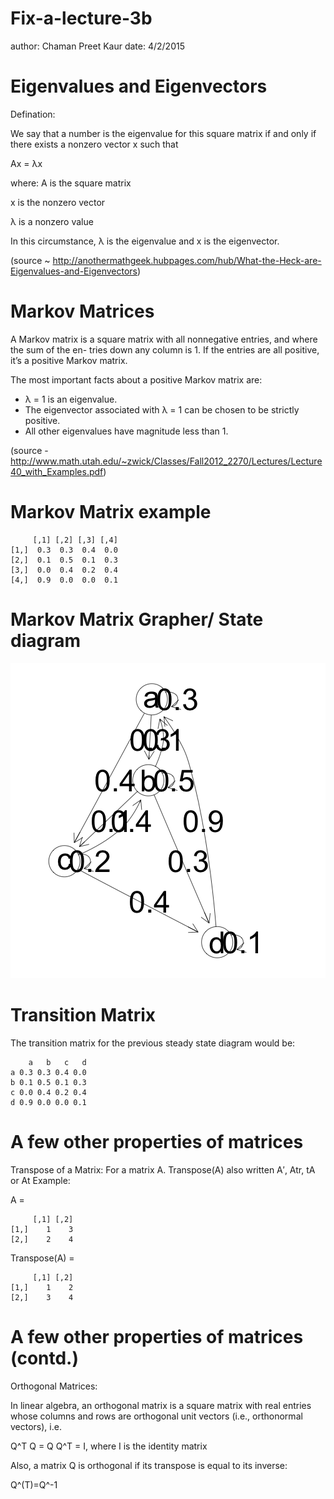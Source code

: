Fix-a-lecture-3b
========================================================
author: Chaman Preet Kaur
date: 4/2/2015

Eigenvalues and Eigenvectors 
========================================================

Defination:

We say that a number is the eigenvalue for this square matrix if and only if there exists a nonzero vector x such that 

Ax = λx

where:
A is the square matrix

x is the nonzero vector

λ is a nonzero value

In this circumstance, λ is the eigenvalue and x is the eigenvector.

(source ~ http://anothermathgeek.hubpages.com/hub/What-the-Heck-are-Eigenvalues-and-Eigenvectors)

Markov Matrices
========================================================

A Markov matrix is a square matrix with all nonnegative entries, and where the sum of the en- tries down any column is 1. If the entries are all positive, it’s a positive Markov matrix.

The most important facts about a positive Markov matrix are: 
* λ = 1 is an eigenvalue.
* The eigenvector associated with λ = 1 can be chosen to be strictly positive.
* All other eigenvalues have magnitude less than 1.

(source - http://www.math.utah.edu/~zwick/Classes/Fall2012_2270/Lectures/Lecture40_with_Examples.pdf)

Markov Matrix example
========================================================


```
     [,1] [,2] [,3] [,4]
[1,]  0.3  0.3  0.4  0.0
[2,]  0.1  0.5  0.1  0.3
[3,]  0.0  0.4  0.2  0.4
[4,]  0.9  0.0  0.0  0.1
```


Markov Matrix Grapher/ State diagram
========================================================

![plot of chunk unnamed-chunk-2](Fix-a-lecture-3b-figure/unnamed-chunk-2-1.png) 

Transition Matrix
========================================================
 
The transition matrix for the previous steady state diagram would be:
 

```
    a   b   c   d
a 0.3 0.3 0.4 0.0
b 0.1 0.5 0.1 0.3
c 0.0 0.4 0.2 0.4
d 0.9 0.0 0.0 0.1
```

A few other properties of matrices 
========================================================
Transpose of a Matrix:
For a matrix A. Transpose(A) also written A′, Atr, tA or At
Example:

A =

```
     [,1] [,2]
[1,]    1    3
[2,]    2    4
```
Transpose(A) =

```
     [,1] [,2]
[1,]    1    2
[2,]    3    4
```

A few other properties of matrices (contd.)
========================================================

Orthogonal Matrices:

In linear algebra, an orthogonal matrix is a square matrix with real entries whose columns and rows are orthogonal unit vectors (i.e., orthonormal vectors), i.e.

Q^T Q = Q Q^T = I,
where I is the identity matrix

Also, a matrix Q is orthogonal if its transpose is equal to its inverse:

Q^(T)=Q^-1

